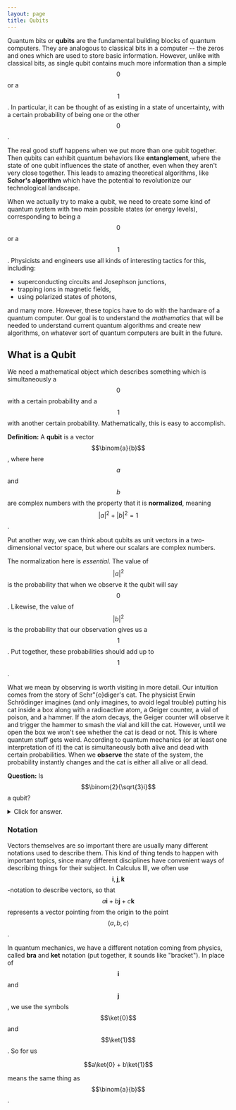```yaml
---
layout: page
title: Qubits
---
```


Quantum bits or **qubits** are the fundamental building blocks of quantum computers.
They are analogous to classical bits in a computer -- the zeros and ones which are used to store basic information.
However, unlike with classical bits, as single qubit contains much more information than a simple $$0$$ or a $$1$$.
In particular, it can be thought of as existing in a state of uncertainty, with a certain probability of being one or the other $$0$$.

The real good stuff happens when we put more than one qubit together.
Then qubits can exhibit quantum behaviors like **entanglement**, where the state of one qubit influences the state of another, even when they aren't very close together.
This leads to amazing theoretical algorithms, like **Schor's algorithm** which have the potential to revolutionize our technological landscape.

When we actually try to make a qubit, we need to create some kind of quantum system with two main possible states (or energy levels), corresponding to being a $$0$$ or a $$1$$.
Physicists and engineers use all kinds of interesting tactics for this, including:
* superconducting circuits and Josephson junctions,
* trapping ions in magnetic fields,
* using polarized states of photons,

and many more.
However, these topics have to do with the hardware of a quantum computer.
Our goal is to understand the *mathematics* that will be needed to understand current quantum algorithms and create new algorithms, on whatever sort of quantum computers are built in the future.

## What is a Qubit
We need a mathematical object which describes something which is simultaneously a $$0$$ with a certain probability and a $$1$$ with another certain probability.
Mathematically, this is easy to accomplish.

**Definition:** A **qubit** is a vector $$\binom{a}{b}$$, where here $$a$$ and $$b$$ are complex numbers with the property that it is **normalized**, meaning $$\lvert a\rvert^2 + \lvert b\rvert^2 = 1$$.

Put another way, we can think about qubits as unit vectors in a two-dimensional vector space, but where our scalars are complex numbers.

The normalization here is *essential*.
The value of $$\lvert a\rvert^2$$ is the probability that when we observe it the qubit will say $$0$$.
Likewise, the value of $$\lvert b\rvert^2$$ is the probability that our observation gives us a $$1$$.
Put together, these probabilities should add up to $$1$$.

What we mean by observing is worth visiting in more detail.
Our intuition comes from the story of Schr\"{o}diger's cat.
The physicist Erwin Schrödinger imagines (and only imagines, to avoid legal trouble) putting his cat inside a box along with a radioactive atom, a Geiger counter, a vial of poison, and a hammer. If the atom decays, the Geiger counter will observe it and trigger the hammer to smash the vial and kill the cat.
However, until we open the box we won't see whether the cat is dead or not.
This is where quantum stuff gets weird.
According to quantum mechanics (or at least one interpretation of it) the cat is simultaneously both alive and dead with certain probabilities.
When we **observe** the state of the system, the probability instantly changes and the cat is either all alive or all dead.



**Question:** Is $$\binom{2}{\sqrt{3}i}$$ a qubit?
<details>
  <summary>Click for answer.</summary>
  No, because it isn't normalized.
</details>

### Notation
Vectors themselves are so important there are usually many different notations used to describe them.
This kind of thing tends to happen with important topics, since many different disciplines have convenient ways of describing things for their subject.
In Calculus III, we often use $$\textbf{i},\textbf{j},\textbf{k}$$-notation to describe vectors, so that $$a\textbf{i} + b\textbf{j} + c\textbf{k}$$ represents a vector pointing from the origin to the point $$(a,b,c)$$.

In quantum mechanics, we have a different notation coming from physics, called **bra** and **ket** notation (put together, it sounds like "bracket").
In place of $$\mathbf{i}$$ and $$\mathbf{j}$$, we use the symbols $$\ket{0}$$ and $$\ket{1}$$.
So for us

$$a\ket{0} + b\ket{1}$$

means the same thing as $$\binom{a}{b}$$.






